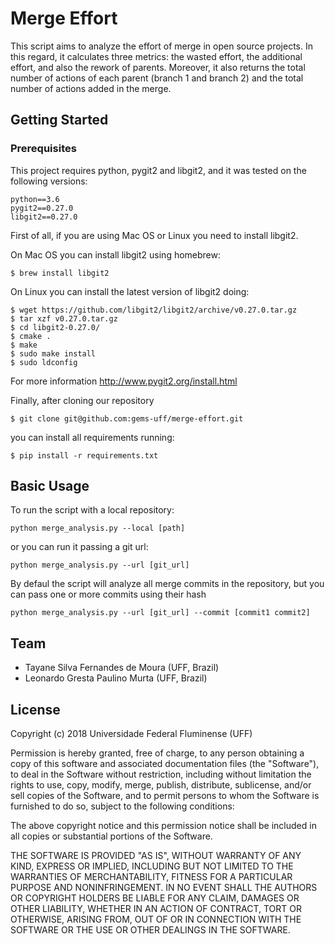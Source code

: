 # Merge Effort

This script aims to analyze the effort of merge in open source projects. In this regard, it calculates three metrics: the wasted effort, the additional effort, and also the rework of parents. Moreover, it also returns the total number of actions of each parent (branch 1 and branch 2) and the total number of actions added in the merge.
## Getting Started

### Prerequisites

This project requires python, pygit2 and libgit2, and it was tested on the following versions:

```
python==3.6
pygit2==0.27.0
libgit2==0.27.0
```

First of all, if you are using Mac OS or Linux you need to install libgit2.

On Mac OS you can install libgit2 using homebrew:

```
$ brew install libgit2
```

On Linux you can install the latest version of libgit2 doing:


```
$ wget https://github.com/libgit2/libgit2/archive/v0.27.0.tar.gz
$ tar xzf v0.27.0.tar.gz
$ cd libgit2-0.27.0/
$ cmake .
$ make
$ sudo make install
$ sudo ldconfig
```

For more information http://www.pygit2.org/install.html

Finally, after cloning our repository

```
$ git clone git@github.com:gems-uff/merge-effort.git
```

you can install all requirements running: 

```
$ pip install -r requirements.txt
```

## Basic Usage

To run the script with a local repository:

```
python merge_analysis.py --local [path]

```

or you can run it passing a git url:

```
python merge_analysis.py --url [git_url]

```

By defaul the script will analyze all merge commits in the repository, but you can pass one or more commits using their hash

```
python merge_analysis.py --url [git_url] --commit [commit1 commit2]

```


## Team


* Tayane Silva Fernandes de Moura (UFF, Brazil)
* Leonardo Gresta Paulino Murta (UFF, Brazil)


## License

Copyright (c) 2018 Universidade Federal Fluminense (UFF)

Permission is hereby granted, free of charge, to any person obtaining a copy of this software and associated documentation files (the "Software"), to deal in the Software without restriction, including without limitation the rights to use, copy, modify, merge, publish, distribute, sublicense, and/or sell copies of the Software, and to permit persons to whom the Software is furnished to do so, subject to the following conditions:

The above copyright notice and this permission notice shall be included in all copies or substantial portions of the Software.

THE SOFTWARE IS PROVIDED "AS IS", WITHOUT WARRANTY OF ANY KIND, EXPRESS OR IMPLIED, INCLUDING BUT NOT LIMITED TO THE WARRANTIES OF MERCHANTABILITY, FITNESS FOR A PARTICULAR PURPOSE AND NONINFRINGEMENT. IN NO EVENT SHALL THE AUTHORS OR COPYRIGHT HOLDERS BE LIABLE FOR ANY CLAIM, DAMAGES OR OTHER LIABILITY, WHETHER IN AN ACTION OF CONTRACT, TORT OR OTHERWISE, ARISING FROM, OUT OF OR IN CONNECTION WITH THE SOFTWARE OR THE USE OR OTHER DEALINGS IN THE SOFTWARE.
